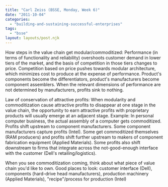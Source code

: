 ```yaml
---
title: "Carl Zeiss (BSSE, Monday, Week 6)"
date: "2011-10-04"
categories: 
  - "building-and-sustaining-successful-enterprises"
tags: 
  - "bsse"
layout: layouts/post.njk
---
```


How steps in the value chain get modular/commoditized: Performance (in terms of functionality and reliability) overshoots customer demand in lower tiers of the market, and the basis of competition in those tiers changes to price. Competition based on price pushes towards modular architecture, which minimizes cost to produce at the expense of performance. Product's components become the differentiators, product's manufacturers become component assemblers. When the relevant dimensions of performance are not determined by manufacturers, profits sink to nothing.

Law of conservation of attractive profits: When modularity and commoditization cause attractive profits to disappear at one stage in the value chain, the opportunity to earn attractive profits with proprietary products will usually emerge at an adjacent stage. Example: In personal computer business, the actual assembly of a computer gets commoditized. Profits shift upstream to component manufacturers. Some component manufacturers capture profits (Intel). Some get commoditized themselves (RAM producers) and profits shift further upstream to makers of component fabrication equipment (Applied Materials). Some profits also shift downstream to firms that integrate across the not-good-enough interface with the customer (Dell's retailing/logistics).

When you see commoditization coming, think about what piece of value chain you'd like to own. Good places to look: customer interface (Dell), components (hard-drive head manufacturers), production machinery (Applied Materials), "recipe"/process for production (Intel)
